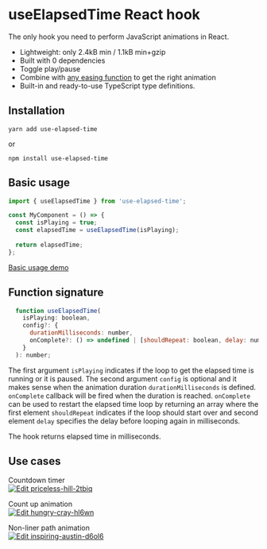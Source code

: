# useElapsedTime React hook
The only hook you need to perform JavaScript animations in React.

* Lightweight: only 2.4kB min / 1.1kB min+gzip
* Built with 0 dependencies
* Toggle play/pause
* Combine with [any easing function](http://www.gizma.com/easing/#l) to get the right animation
* Built-in and ready-to-use TypeScript type definitions.

## Installation
```
yarn add use-elapsed-time
```
or
```
npm install use-elapsed-time
```

## Basic usage
```jsx
import { useElapsedTime } from 'use-elapsed-time';

const MyComponent = () => {
  const isPlaying = true;
  const elapsedTime = useElapsedTime(isPlaying);
  
  return elapsedTime;
};
```
[Basic usage demo](https://codesandbox.io/s/epic-dream-hn62k)

## Function signature
```js
  function useElapsedTime(
    isPlaying: boolean,
    config?: {
      durationMilliseconds: number,
      onComplete?: () => undefined | [shouldRepeat: boolean, delay: number]
    }
  ): number;
```

The first argument `isPlaying` indicates if the loop to get the elapsed time is running or it is paused.
The second argument `config` is optional and it makes sense when the animation duration `durationMilliseconds` is defined. `onComplete` callback will be fired when the duration is reached. `onComplete` can be used to restart the elapsed time loop by returning an array where the first element `shouldRepeat` indicates if the loop should start over and second element `delay` specifies the delay before looping again in milliseconds.  

The hook returns elapsed time in milliseconds.  

## Use cases
Countdown timer  
[![Edit priceless-hill-2tbiq](https://codesandbox.io/static/img/play-codesandbox.svg)](https://codesandbox.io/s/priceless-hill-2tbiq?fontsize=14&hidenavigation=1&theme=dark)


Count up animation  
[![Edit hungry-cray-hl6wn](https://codesandbox.io/static/img/play-codesandbox.svg)](https://codesandbox.io/s/hungry-cray-hl6wn?fontsize=14&hidenavigation=1&theme=dark)


Non-liner path animation  
[![Edit inspiring-austin-d6ol6](https://codesandbox.io/static/img/play-codesandbox.svg)](https://codesandbox.io/s/inspiring-austin-d6ol6?fontsize=14&hidenavigation=1&theme=dark)

